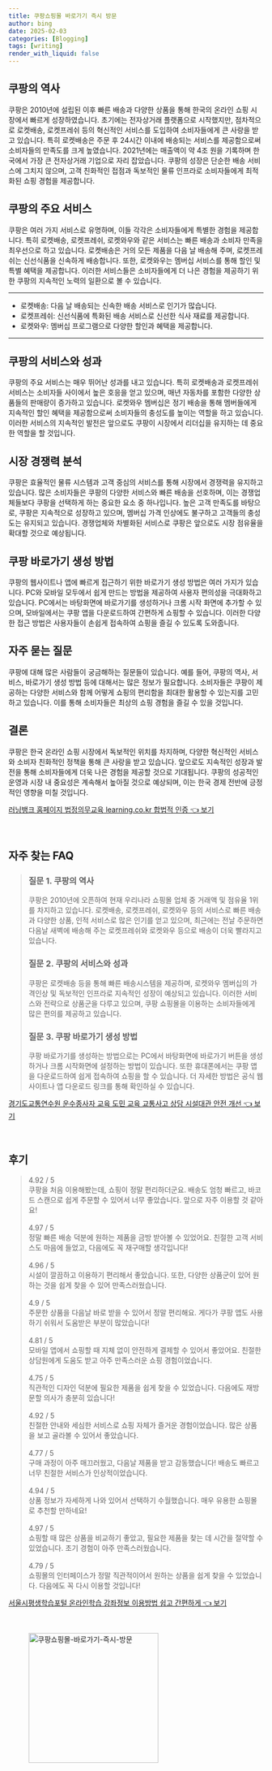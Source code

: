 ```yaml
---
title: 쿠팡쇼핑몰 바로가기 즉시 방문
author: bing
date: 2025-02-03
categories: [Blogging]
tags: [writing]
render_with_liquid: false
---
```



<h2 id='쿠팡의 역사'>쿠팡의 역사</h2>

<p>쿠팡은 2010년에 설립된 이후 빠른 배송과 다양한 상품을 통해 한국의 온라인 쇼핑 시장에서 빠르게 성장하였습니다. 초기에는 전자상거래 플랫폼으로 시작했지만, 점차적으로 로켓배송, 로켓프레쉬 등의 혁신적인 서비스를 도입하여 소비자들에게 큰 사랑을 받고 있습니다. 특히 로켓배송은 주문 후 24시간 이내에 배송되는 서비스를 제공함으로써 소비자들의 만족도를 크게 높였습니다. 2021년에는 매출액이 약 4조 원을 기록하며 한국에서 가장 큰 전자상거래 기업으로 자리 잡았습니다. 쿠팡의 성장은 단순한 배송 서비스에 그치지 않으며, 고객 친화적인 접점과 독보적인 물류 인프라로 소비자들에게 최적화된 쇼핑 경험을 제공합니다.</p>

<h2 id='쿠팡의 주요 서비스'>쿠팡의 주요 서비스</h2>

<p>쿠팡은 여러 가지 서비스로 유명하며, 이들 각각은 소비자들에게 특별한 경험을 제공합니다. 특히 로켓배송, 로켓프레쉬, 로켓와우와 같은 서비스는 빠른 배송과 소비자 만족을 최우선으로 하고 있습니다. 로켓배송은 거의 모든 제품을 다음 날 배송해 주며, 로켓프레쉬는 신선식품을 신속하게 배송합니다. 또한, 로켓와우는 멤버십 서비스를 통해 할인 및 특별 혜택을 제공합니다. 이러한 서비스들은 소비자들에게 더 나은 경험을 제공하기 위한 쿠팡의 지속적인 노력의 일환으로 볼 수 있습니다.</p>

<hr />

<ul>
    <li>로켓배송: 다음 날 배송되는 신속한 배송 서비스로 인기가 많습니다.</li>
    <li>로켓프레쉬: 신선식품에 특화된 배송 서비스로 신선한 식사 재료를 제공합니다.</li>
    <li>로켓와우: 멤버십 프로그램으로 다양한 할인과 혜택을 제공합니다.</li>
</ul>

<hr />

<h2 id='쿠팡의 서비스와 성과'>쿠팡의 서비스와 성과</h2>

<p>쿠팡의 주요 서비스는 매우 뛰어난 성과를 내고 있습니다. 특히 로켓배송과 로켓프레쉬 서비스는 소비자들 사이에서 높은 호응을 얻고 있으며, 매년 자동차를 포함한 다양한 상품들의 판매량이 증가하고 있습니다. 로켓와우 멤버십은 정기 배송을 통해 멤버들에게 지속적인 할인 혜택을 제공함으로써 소비자들의 충성도를 높이는 역할을 하고 있습니다. 이러한 서비스의 지속적인 발전은 앞으로도 쿠팡이 시장에서 리더십을 유지하는 데 중요한 역할을 할 것입니다.</p>

<h2 id='시장 경쟁력 분석'>시장 경쟁력 분석</h2>

<p>쿠팡은 효율적인 물류 시스템과 고객 중심의 서비스를 통해 시장에서 경쟁력을 유지하고 있습니다. 많은 소비자들은 쿠팡의 다양한 서비스와 빠른 배송을 선호하며, 이는 경쟁업체들보다 쿠팡을 선택하게 하는 중요한 요소 중 하나입니다. 높은 고객 만족도를 바탕으로, 쿠팡은 지속적으로 성장하고 있으며, 멤버십 가격 인상에도 불구하고 고객들의 충성도는 유지되고 있습니다. 경쟁업체와 차별화된 서비스로 쿠팡은 앞으로도 시장 점유율을 확대할 것으로 예상됩니다.</p>

<h2 id='쿠팡 바로가기 생성 방법'>쿠팡 바로가기 생성 방법</h2>

<p>쿠팡의 웹사이트나 앱에 빠르게 접근하기 위한 바로가기 생성 방법은 여러 가지가 있습니다. PC와 모바일 모두에서 쉽게 만드는 방법을 제공하여 사용자 편의성을 극대화하고 있습니다. PC에서는 바탕화면에 바로가기를 생성하거나 크롬 시작 화면에 추가할 수 있으며, 모바일에서는 쿠팡 앱을 다운로드하여 간편하게 쇼핑할 수 있습니다. 이러한 다양한 접근 방법은 사용자들이 손쉽게 접속하여 쇼핑을 즐길 수 있도록 도와줍니다.</p>

<h2 id='자주 묻는 질문'>자주 묻는 질문</h2>

<p>쿠팡에 대해 많은 사람들이 궁금해하는 질문들이 있습니다. 예를 들어, 쿠팡의 역사, 서비스, 바로가기 생성 방법 등에 대해서는 많은 정보가 필요합니다. 소비자들은 쿠팡이 제공하는 다양한 서비스와 함께 어떻게 쇼핑의 편리함을 최대한 활용할 수 있는지를 고민하고 있습니다. 이를 통해 소비자들은 최상의 쇼핑 경험을 즐길 수 있을 것입니다.</p>

<h2 id='결론'>결론</h2>

<p>쿠팡은 한국 온라인 쇼핑 시장에서 독보적인 위치를 차지하며, 다양한 혁신적인 서비스와 소비자 친화적인 정책을 통해 큰 사랑을 받고 있습니다. 앞으로도 지속적인 성장과 발전을 통해 소비자들에게 더욱 나은 경험을 제공할 것으로 기대됩니다. 쿠팡의 성공적인 운영과 시장 내 중요성은 계속해서 높아질 것으로 예상되며, 이는 한국 경제 전반에 긍정적인 영향을 미칠 것입니다.</p>


<p><a class="click-button" title="러닝뱅크 홈페이지 법정의무교육 learning.co.kr 합법적 인증" href="https://greenforu.github.io/posts/%EB%9F%AC%EB%8B%9D%EB%B1%85%ED%81%AC-%ED%99%88%ED%8E%98%EC%9D%B4%EC%A7%80-%EB%B2%95%EC%A0%95%EC%9D%98%EB%AC%B4%EA%B5%90%EC%9C%A1-learning.co.kr-%ED%95%A9%EB%B2%95%EC%A0%81-%EC%9D%B8%EC%A6%9D/" rel="dofollow">러닝뱅크 홈페이지 법정의무교육 learning.co.kr 합법적 인증 👈 보기</a></p><br>
<h2 id='자주_찾는_FAQ'>자주 찾는 FAQ</h2>
<div itemscope="" itemtype="https://schema.org/FAQPage"> 
<blockquote> 
<div itemscope="" itemprop="mainEntity" itemtype="https://schema.org/Question"> 
<h3 itemprop="name">질문 1. 쿠팡의 역사</h3> 
<div itemscope="" itemprop="acceptedAnswer" itemtype="https://schema.org/Answer"> 
<span itemprop="text"> 
<p>쿠팡은 2010년에 오픈하여 현재 우리나라 쇼핑몰 업체 중 거래액 및 점유율 1위를 차지하고 있습니다. 로켓배송, 로켓프레쉬, 로켓와우 등의 서비스로 빠른 배송과 다양한 상품, 인적 서비스로 많은 인기를 얻고 있으며, 최근에는 전날 주문하면 다음날 새벽에 배송해 주는 로켓프레쉬와 로켓와우 등으로 배송이 더욱 빨라지고 있습니다.</p> 
</span> 
</div> 
</div> 
<div itemscope="" itemprop="mainEntity" itemtype="https://schema.org/Question"> 
<h3 itemprop="name">질문 2. 쿠팡의 서비스와 성과</h3> 
<div itemscope="" itemprop="acceptedAnswer" itemtype="https://schema.org/Answer"> 
<span itemprop="text"> 
<p>쿠팡은 로켓배송 등을 통해 빠른 배송시스템을 제공하며, 로켓와우 멤버십의 가격인상 및 독보적인 인프라로 지속적인 성장이 예상되고 있습니다. 이러한 서비스와 전략으로 상품군을 다루고 있으며, 쿠팡 쇼핑몰을 이용하는 소비자들에게 많은 편의를 제공하고 있습니다.</p> 
</span> 
</div> 
</div> 
<div itemscope="" itemprop="mainEntity" itemtype="https://schema.org/Question"> 
<h3 itemprop="name">질문 3. 쿠팡 바로가기 생성 방법</h3> 
<div itemscope="" itemprop="acceptedAnswer" itemtype="https://schema.org/Answer"> 
<span itemprop="text"> 
<p>쿠팡 바로가기를 생성하는 방법으로는 PC에서 바탕화면에 바로가기 버튼을 생성하거나 크롬 시작화면에 설정하는 방법이 있습니다. 또한 휴대폰에서는 쿠팡 앱을 다운로드하여 쉽게 접속하여 쇼핑을 할 수 있습니다. 더 자세한 방법은 공식 웹사이트나 앱 다운로드 링크를 통해 확인하실 수 있습니다.</p> 
</span> 
</div> 
</div> 
</blockquote> 
</div>
<p><a class="click-button" title="경기도교통연수원 운수종사자 교육 도민 교육 교통사고 상담 시설대관 안전 개선" href="https://greenforu.github.io/posts/%EA%B2%BD%EA%B8%B0%EB%8F%84%EA%B5%90%ED%86%B5%EC%97%B0%EC%88%98%EC%9B%90-%EC%9A%B4%EC%88%98%EC%A2%85%EC%82%AC%EC%9E%90-%EA%B5%90%EC%9C%A1-%EB%8F%84%EB%AF%BC-%EA%B5%90%EC%9C%A1-%EA%B5%90%ED%86%B5%EC%82%AC%EA%B3%A0-%EC%83%81%EB%8B%B4-%EC%8B%9C%EC%84%A4%EB%8C%80%EA%B4%80-%EC%95%88%EC%A0%84-%EA%B0%9C%EC%84%A0/" rel="dofollow">경기도교통연수원 운수종사자 교육 도민 교육 교통사고 상담 시설대관 안전 개선 👈 보기</a></p><br>
<h2 id='후기'>후기</h2>
<div itemscope itemtype="https://schema.org/Product">
  <blockquote>
  <div itemprop="review" itemscope itemtype="https://schema.org/Review">
      <div itemprop="reviewRating" itemscope itemtype="https://schema.org/Rating"> <span itemprop="ratingValue">4.92</span> / <span itemprop="bestRating">5</span> </div>
      <span itemprop="reviewBody">쿠팡을 처음 이용해봤는데, 쇼핑이 정말 편리하더군요. 배송도 엄청 빠르고, 바코드 스캔으로 쉽게 주문할 수 있어서 너무 좋았습니다. 앞으로 자주 이용할 것 같아요!</span>
  </div>
  <br>
  <div itemprop="review" itemscope itemtype="https://schema.org/Review">
      <div itemprop="reviewRating" itemscope itemtype="https://schema.org/Rating"> <span itemprop="ratingValue">4.97</span> / <span itemprop="bestRating">5</span> </div>
      <span itemprop="reviewBody">정말 빠른 배송 덕분에 원하는 제품을 금방 받아볼 수 있었어요. 친절한 고객 서비스도 마음에 들었고, 다음에도 꼭 재구매할 생각입니다!</span>
  </div>
  <br>
  <div itemprop="review" itemscope itemtype="https://schema.org/Review">
      <div itemprop="reviewRating" itemscope itemtype="https://schema.org/Rating"> <span itemprop="ratingValue">4.96</span> / <span itemprop="bestRating">5</span> </div>
      <span itemprop="reviewBody">시설이 깔끔하고 이용하기 편리해서 좋았습니다. 또한, 다양한 상품군이 있어 원하는 것을 쉽게 찾을 수 있어 만족스러웠습니다.</span>
  </div>
  <br>
  <div itemprop="review" itemscope itemtype="https://schema.org/Review">
      <div itemprop="reviewRating" itemscope itemtype="https://schema.org/Rating"> <span itemprop="ratingValue">4.9</span> / <span itemprop="bestRating">5</span> </div>
      <span itemprop="reviewBody">주문한 상품을 다음날 바로 받을 수 있어서 정말 편리해요. 게다가 쿠팡 앱도 사용하기 쉬워서 도움받은 부분이 많았습니다!</span>
  </div>
  <br>
  <div itemprop="review" itemscope itemtype="https://schema.org/Review">
      <div itemprop="reviewRating" itemscope itemtype="https://schema.org/Rating"> <span itemprop="ratingValue">4.81</span> / <span itemprop="bestRating">5</span> </div>
      <span itemprop="reviewBody">모바일 앱에서 쇼핑할 때 지체 없이 안전하게 결제할 수 있어서 좋았어요. 친절한 상담원에게 도움도 받고 아주 만족스러운 쇼핑 경험이었습니다.</span>
  </div>
  <br>
  <div itemprop="review" itemscope itemtype="https://schema.org/Review">
      <div itemprop="reviewRating" itemscope itemtype="https://schema.org/Rating"> <span itemprop="ratingValue">4.75</span> / <span itemprop="bestRating">5</span> </div>
      <span itemprop="reviewBody">직관적인 디자인 덕분에 필요한 제품을 쉽게 찾을 수 있었습니다. 다음에도 재방문할 의사가 충분히 있습니다!</span>
  </div>
  <br>
  <div itemprop="review" itemscope itemtype="https://schema.org/Review">
      <div itemprop="reviewRating" itemscope itemtype="https://schema.org/Rating"> <span itemprop="ratingValue">4.92</span> / <span itemprop="bestRating">5</span> </div>
      <span itemprop="reviewBody">친절한 안내와 세심한 서비스로 쇼핑 자체가 즐거운 경험이었습니다. 많은 상품을 보고 골라볼 수 있어서 좋았습니다.</span>
  </div>
  <br>
  <div itemprop="review" itemscope itemtype="https://schema.org/Review">
      <div itemprop="reviewRating" itemscope itemtype="https://schema.org/Rating"> <span itemprop="ratingValue">4.77</span> / <span itemprop="bestRating">5</span> </div>
      <span itemprop="reviewBody">구매 과정이 아주 매끄러웠고, 다음날 제품을 받고 감동했습니다! 배송도 빠르고 너무 친절한 서비스가 인상적이었습니다.</span>
  </div>
  <br>
  <div itemprop="review" itemscope itemtype="https://schema.org/Review">
      <div itemprop="reviewRating" itemscope itemtype="https://schema.org/Rating"> <span itemprop="ratingValue">4.94</span> / <span itemprop="bestRating">5</span> </div>
      <span itemprop="reviewBody">상품 정보가 자세하게 나와 있어서 선택하기 수월했습니다. 매우 유용한 쇼핑몰로 추천할 만하네요!</span>
  </div>
  <br>
  <div itemprop="review" itemscope itemtype="https://schema.org/Review">
      <div itemprop="reviewRating" itemscope itemtype="https://schema.org/Rating"> <span itemprop="ratingValue">4.97</span> / <span itemprop="bestRating">5</span> </div>
      <span itemprop="reviewBody">쇼핑할 때 많은 상품을 비교하기 좋았고, 필요한 제품을 찾는 데 시간을 절약할 수 있었습니다. 초기 경험이 아주 만족스러웠습니다.</span>
  </div>
  <br>
  <div itemprop="review" itemscope itemtype="https://schema.org/Review">
      <div itemprop="reviewRating" itemscope itemtype="https://schema.org/Rating"> <span itemprop="ratingValue">4.79</span> / <span itemprop="bestRating">5</span> </div>
      <span itemprop="reviewBody">쇼핑몰의 인터페이스가 정말 직관적이어서 원하는 상품을 쉽게 찾을 수 있었습니다. 다음에도 꼭 다시 이용할 것입니다!</span>
  </div>
  </blockquote>
</div>
<p><a class="click-button" title="서울시평생학습포털 온라인학습 강좌정보 이용방법 쉽고 간편하게" href="https://greenforu.github.io/posts/%EC%84%9C%EC%9A%B8%EC%8B%9C%ED%8F%89%EC%83%9D%ED%95%99%EC%8A%B5%ED%8F%AC%ED%84%B8-%EC%98%A8%EB%9D%BC%EC%9D%B8%ED%95%99%EC%8A%B5-%EA%B0%95%EC%A2%8C%EC%A0%95%EB%B3%B4-%EC%9D%B4%EC%9A%A9%EB%B0%A9%EB%B2%95-%EC%89%BD%EA%B3%A0-%EA%B0%84%ED%8E%B8%ED%95%98%EA%B2%8C/" rel="dofollow">서울시평생학습포털 온라인학습 강좌정보 이용방법 쉽고 간편하게 👈 보기</a></p><br>
<figure class="image"><img src="https://greenforu.github.io/assets/img/thumbnail/쿠팡쇼핑몰-바로가기-즉시-방문.webp" alt="쿠팡쇼핑몰-바로가기-즉시-방문" width="256" height="256"></figure>